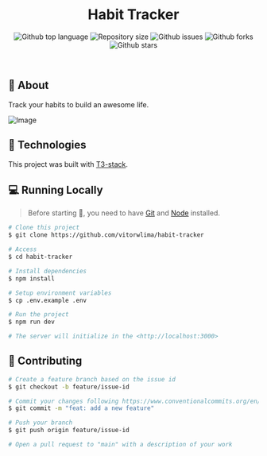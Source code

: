 <h1 align="center">Habit Tracker</h1>

<p align="center">
  <img alt="Github top language" src="https://img.shields.io/github/languages/top/vitorwlima/habit-tracker?color=56BEB8">
  <img alt="Repository size" src="https://img.shields.io/github/repo-size/vitorwlima/habit-tracker?color=56BEB8">
  <img alt="Github issues" src="https://img.shields.io/github/issues/vitorwlima/habit-tracker?color=56BEB8" />
  <img alt="Github forks" src="https://img.shields.io/github/forks/vitorwlima/habit-tracker?color=56BEB8" />
  <img alt="Github stars" src="https://img.shields.io/github/stars/vitorwlima/habit-tracker?color=56BEB8" />
</p>

<br>

## 🎯 About

Track your habits to build an awesome life.

![Image](https://user-images.githubusercontent.com/82615423/213798037-ccfd9cff-514c-4fcd-b007-854ad4a7fcc8.png)

<!---
Todo: Add more info about the project with screenshots
-->

## 🚀 Technologies

This project was built with [T3-stack](https://create.t3.gg/).

## 💻 Running Locally

> Before starting 🏁, you need to have [Git](https://git-scm.com) and [Node](https://nodejs.org/en/) installed.

```bash
# Clone this project
$ git clone https://github.com/vitorwlima/habit-tracker

# Access
$ cd habit-tracker

# Install dependencies
$ npm install

# Setup environment variables
$ cp .env.example .env

# Run the project
$ npm run dev

# The server will initialize in the <http://localhost:3000>
```

## 🧩 Contributing

```bash
# Create a feature branch based on the issue id
$ git checkout -b feature/issue-id

# Commit your changes following https://www.conventionalcommits.org/en/v1.0.0/
$ git commit -m "feat: add a new feature"

# Push your branch
$ git push origin feature/issue-id

# Open a pull request to "main" with a description of your work
```
